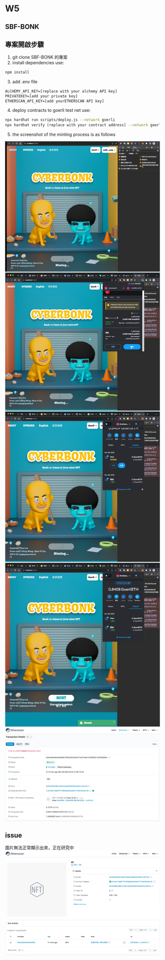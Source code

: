 # W5

## SBF-BONK

## 專案開啟步驟

1. git clone SBF-BONK 的專案
2. install dependencies use:
```bash
npm install
```
3. add .env file
```env
ALCHEMY_API_KEY=[replace with your alchemy API key]
PRIVATEKEY=[add your private key]
ETHERSCAN_API_KEY=[add yourETHERSCAN API key]
```
4. deploy contracts to goerli test net use:
```bash
npx hardhat run scripts/deploy.js --network goerli
npx hardhat verify [replace with your contract address] --network goerli ""
```
5. the screenshot of the minting process is as follows

![screenshot1](screenshot1.png)
![screenshot2](screenshot2.png)
![screenshot3](screenshot3.png)
![screenshot4](screenshot4.png)
![screenshot5](screenshot5.png)

## issue 
圖片無法正常顯示出來，正在研究中
![screenshot6](screenshot6.png)